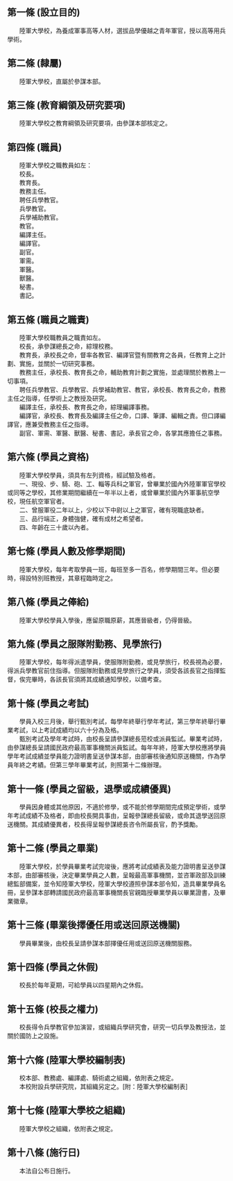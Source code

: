 第一條 (設立目的)
-----------------
　　陸軍大學校，為養成軍事高等人材，選拔品學優越之青年軍官，授以高等用兵學術。  


第二條 (隸屬)
-------------
　　陸軍大學校，直屬於參謀本部。  


第三條 (教育綱領及研究要項)
---------------------------
　　陸軍大學校之教育綱領及研究要項，由參謀本部核定之。  


第四條 (職員)
-------------
　　陸軍大學校之職教員如左：  
　　校長。  
　　教育長。  
　　教務主任。  
　　聘任兵學教官。  
　　兵學教官。  
　　兵學補助教官。  
　　教官。  
　　編譯主任。  
　　編譯官。  
　　副官。  
　　軍需。  
　　軍醫。  
　　獸醫。  
　　秘書。  
　　書記。  


第五條 (職員之職責)
-------------------
　　陸軍大學校職教員之職責如左。  
　　校長，承參謀總長之命，綜理校務。  
　　教育長，承校長之命，督率各教官、編譯官暨有關教育之各員，任教育上之計劃、實施，並關於一切研究事務。  
　　教務主任，承校長、教育長之命，輔助教育計劃之實施，並處理關於教務上一切事項。  
　　聘任兵學教官、兵學教官、兵學補助教官、教官，承校長、教育長之命，教務主任之指導，任學術上之教授及研究。  
　　編譯主任，承校長、教育長之命，綜理編譯事務。  
　　編譯官，承校長、教育長及編譯主任之命，口譯、筆譯、編輯之責。但口譯編譯官，應兼受教務主任之指導。  
　　副官、軍需、軍醫、獸醫、秘書、書記，承長官之命，各掌其應擔任之事務。  


第六條 (學員之資格)
-------------------
　　陸軍大學校學員，須具有左列資格，經試驗及格者。  
　　一、現役、步、騎、砲、工、輜等兵科之軍官，曾畢業於國內外陸軍軍官學校或同等之學校，其修業期間繼續在一年半以上者，或曾畢業於國內外軍事航空學校，現任航空軍官者。  
　　二、曾服軍役二年以上，少校以下中尉以上之軍官，確有現職底缺者。  
　　三、品行端正，身體強健，確有成材之希望者。  
　　四、年齡在三十歲以內者。  


第七條 (學員人數及修學期間)
---------------------------
　　陸軍大學校，每年考取學員一班，每班至多一百名，修學期間三年。但必要時，得設特別班教授，其章程臨時定之。  


第八條 (學員之俸給)
-------------------
　　陸軍大學校學員入學後，應留原職原薪，其應晉級者，仍得晉級。  


第九條 (學員之服隊附勤務、見學旅行)
-----------------------------------
　　陸軍大學校，每年得派遣學員，使服隊附勤務，或見學旅行，校長視為必要，得派兵學教官前住指導。但服隊附勤務或見學旅行之學員，須受各該長官之指揮監督，俟完畢時，各該長官須將其成績通知學校，以備考查。  


第十條 (學員之考試)
-------------------
　　學員入校三月後，舉行甄別考試，每學年終舉行學年考試，第三學年終舉行畢業考試，以上考試成績均以六十分為及格。  
　　甄別考試及學年考試時，由校長呈請參謀總長蒞校或派員監試。畢業考試時，由參謀總長呈請國民政府最高軍事機關派員監試。每年年終，陸軍大學校應將學員學年考試成績並學員能力證明書呈送參謀本部，由部審核後通知原送機關，作為學員年終之考績。但第三學年畢業考試，則照第十二條辦理。  


第十一條 (學員之留級，退學或成績優異)
-------------------------------------
　　學員因身體或其他原因，不適於修學，或不能於修學期間完成預定學術，或學年考試成績不及格者，即由校長開具事由，呈報參謀總長留級，或命其退學送回原送機關。其成績優異者，校長得呈報參謀總長咨令所屬長官，酌予獎勵。  


第十二條 (學員之畢業)
---------------------
　　陸軍大學校，於學員畢業考試完竣後，應將考試成績表及能力證明書呈送參謀本部，由部審核後，決定畢業學員之人數，呈報最高軍事機關，並咨軍政部及訓練總監部備案，並令知陸軍大學校，陸軍大學校遵照參謀本部令知，造具畢業學員名冊，呈參謀本部轉請國民政府最高軍事機關長官親臨授畢業學員以畢業證書，及畢業徽章。  


第十三條 (畢業後擇優任用或送回原送機關)
---------------------------------------
　　學員畢業後，由校長呈請參謀本部擇優任用或送回原送機關服務。  


第十四條 (學員之休假)
---------------------
　　校長於每年夏期，可給學員以四星期內之休假。  


第十五條 (校長之權力)
---------------------
　　校長得令兵學教官參加演習，或組織兵學研究會，研究一切兵學及教授法，並關於國防上之設施。  


第十六條 (陸軍大學校編制表)
---------------------------
　　校本部、教務處、編譯處、騎術處之組織，依附表之規定。  
　　本校附設兵學研究院，其組織另定之。[附：陸軍大學校編制表]  


第十七條 (陸軍大學校之組織)
---------------------------
　　陸軍大學校之組織，依附表之規定。  


第十八條 (施行日)
-----------------
　　本法自公布日施行。